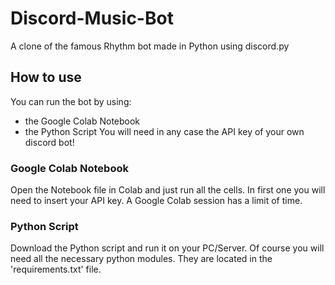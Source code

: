 # Discord-Music-Bot
A clone of the famous Rhythm bot made in Python using discord.py

## How to use
You can run the bot by using:
- the Google Colab Notebook
- the Python Script
You will need in any case the API key of your own discord bot!

### Google Colab Notebook
Open the Notebook file in Colab and just run all the cells. In first one you will need to insert your API key. A Google Colab session has a limit of time.

### Python Script
Download the Python script and run it on your PC/Server. Of course you will need all the necessary python modules. They are located in the 'requirements.txt' file.
